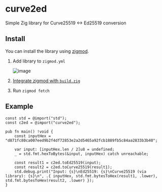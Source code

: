 # curve2ed

Simple Zig library for Curve25519 <-> Ed25519 conversion

## Install

You can install the library using [zigmod](https://github.com/nektro/zigmod).

1. Add library to `zigmod.yml`
   
   ![image](https://github.com/user-attachments/assets/5bef58b5-7feb-4c0d-aab7-c64b87f2b798)
2. [Integrate zigmod with `build.zig`](https://github.com/nektro/zigmod/blob/master/docs/tutorial.md#integrating-with-buildzig)
3. Run `zigmod fetch`

## Example

```zig
const std = @import("std");
const c2ed = @import("curve2ed");

pub fn main() !void {
    const inputHex = "d871fc80ca007eed9b2f4df72853e2a2d5465a92fcb1889fb5c84aa2833b3b40";

    var input: [inputHex.len / 2]u8 = undefined;
    _ = std.fmt.hexToBytes(&input, inputHex) catch unreachable;

    const result1 = c2ed.toEd25519(input);
    const result2 = c2ed.toCurve25519(result1);
    std.debug.print("Input: {s}\nEd25519: {s}\nCurve25519 (via library): {s}\n", .{ inputHex, std.fmt.bytesToHex(result1, .lower), std.fmt.bytesToHex(result2, .lower) });
}

```
